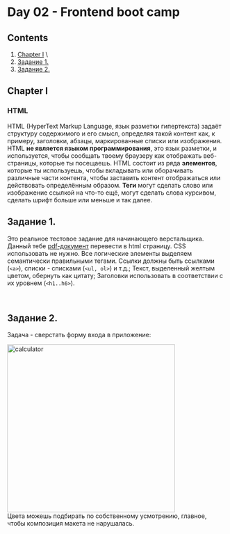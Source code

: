 #  Day 02 - Frontend boot camp

## Contents

1. [Chapter I](#chapter-i) \
2. [Задание 1.](#задание-1)
3. [Задание 2.](#задание-2)

## Chapter I


### HTML 
HTML (HyperText Markup Language, язык разметки гипертекста) задаёт структуру содержимого и его смысл, определяя такой контент как, к примеру, заголовки, абзацы, маркированные списки или изображения. HTML **не является языком программирования**, это язык разметки, и используется, чтобы сообщать твоему браузеру как отображать веб-страницы, которые ты посещаешь. HTML состоит из ряда **элементов**, которые ты используешь, чтобы вкладывать или оборачивать различные части контента, чтобы заставить контент отображаться или действовать определённым образом. **Теги** могут сделать слово или изображение ссылкой на что-то ещё, могут сделать слова курсивом, сделать шрифт больше или меньше и так далее.

## Задание 1. 

Это реальное тестовое задание для начинающего верстальщика. Данный тебе [pdf-документ](./materials/HTML-junior.pdf) перевести в html страницу. CSS использовать не нужно. Все логические элементы выделяем семантически правильными тегами. Ссылки должны быть ссылками (```<a>```), списки - списками (```<ul, ol>```) и т.д.;
Текст, выделенный желтым цветом, обернуть как цитату;
Заголовки использовать в соответствии с их уровнем (```<h1..h6>```).

<br>
   
## Задание 2. 

 Задача - сверстать форму входа в приложение:
   
 <img width="386" alt="calculator" src="https://user-images.githubusercontent.com/48245816/185938421-802cb9c2-ab64-4143-815d-0544052ecd15.png">
   <br>
Цвета можешь подбирать по собственному усмотрению, главное, чтобы композиция макета не нарушалась.
 <br>

<br>


